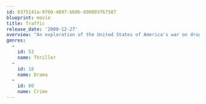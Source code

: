 ```yaml
---
id: 6375141a-9760-4897-b60b-890093f67587
blueprint: movie
title: Traffic
release_date: '2000-12-27'
overview: "An exploration of the United States of America's war on drugs from multiple perspectives. For the new head of the Office of National Drug Control Policy, the war becomes personal when he discovers his well-educated daughter is abusing cocaine within their comfortable suburban home. In Mexico, a flawed, but noble policeman agrees to testify against a powerful general in league with a cartel, and in San Diego, a drug kingpin's sheltered trophy wife must learn her husband's ruthless business after he is arrested, endangering her luxurious lifestyle."
genres:
  -
    id: 53
    name: Thriller
  -
    id: 18
    name: Drama
  -
    id: 80
    name: Crime
---
```

